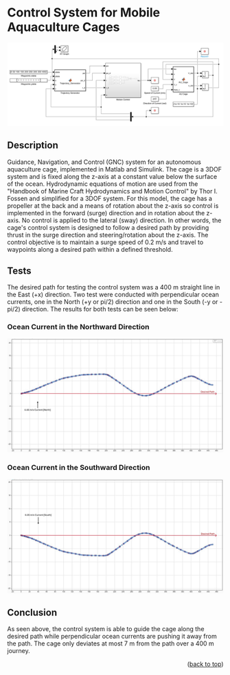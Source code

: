 # Control System for Mobile Aquaculture Cages
<a name="readme-top"></a>
![alt text](Images/AutonomousCageGNC_thesis_ss.JPG)

## Description

Guidance, Navigation, and Control (GNC) system for an autonomous aquaculture cage, implemented in Matlab and Simulink. The cage is a 3DOF system and is fixed along the z-axis at a constant value below the surface of the ocean. Hydrodynamic equations of motion are used from the "Handbook of Marine Craft Hydrodynamics and Motion Control" by Thor I. Fossen and simplified for a 3DOF system. For this model, the cage has a propeller at the back and a means of rotation about the z-axis so control is implemented in the forward (surge) direction and in rotation about the z-axis. No control is applied to the lateral (sway) direction. In other words, the cage's control system is designed to follow a desired path by providing thrust in the surge direction and steering/rotation about the z-axis. The control objective is to maintain a surge speed of 0.2 m/s and travel to waypoints along a desired path within a defined threshold.

## Tests

The desired path for testing the control system was a 400 m straight line in the East (+x) direction. Two test were conducted with perpendicular ocean currents, one in the North (+y or pi/2) direction and one in the South (-y or -pi/2) direction. The results for both tests can be seen below:

### Ocean Current in the Northward Direction

![alt text](Images/EastTravel_NorthwardCurrent.JPG)

### Ocean Current in the Southward Direction

![alt text](Images/EastTravel_SouthhwardCurrent.JPG)

## Conclusion

As seen above, the control system is able to guide the cage along the desired path while perpendicular ocean currents are pushing it away from the path. The cage only deviates at most 7 m from the path over a 400 m journey.

<p align="right">(<a href="#readme-top">back to top</a>)</p>
